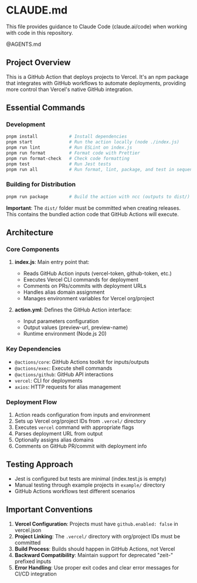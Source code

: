 # CLAUDE.md

This file provides guidance to Claude Code (claude.ai/code) when working with code in this repository.

@AGENTS.md

## Project Overview

This is a GitHub Action that deploys projects to Vercel. It's an npm package that integrates with GitHub workflows to automate deployments, providing more control than Vercel's native GitHub integration.

## Essential Commands

### Development
```bash
pnpm install            # Install dependencies
pnpm start              # Run the action locally (node ./index.js)
pnpm run lint           # Run ESLint on index.js
pnpm run format         # Format code with Prettier
pnpm run format-check   # Check code formatting
pnpm test               # Run Jest tests
pnpm run all            # Run format, lint, package, and test in sequence
```

### Building for Distribution
```bash
pnpm run package        # Build the action with ncc (outputs to dist/)
```

**Important**: The `dist/` folder must be committed when creating releases. This contains the bundled action code that GitHub Actions will execute.

## Architecture

### Core Components

1. **index.js**: Main entry point that:
   - Reads GitHub Action inputs (vercel-token, github-token, etc.)
   - Executes Vercel CLI commands for deployment
   - Comments on PRs/commits with deployment URLs
   - Handles alias domain assignment
   - Manages environment variables for Vercel org/project

2. **action.yml**: Defines the GitHub Action interface:
   - Input parameters configuration
   - Output values (preview-url, preview-name)
   - Runtime environment (Node.js 20)

### Key Dependencies
- `@actions/core`: GitHub Actions toolkit for inputs/outputs
- `@actions/exec`: Execute shell commands
- `@actions/github`: GitHub API interactions
- `vercel`: CLI for deployments
- `axios`: HTTP requests for alias management

### Deployment Flow
1. Action reads configuration from inputs and environment
2. Sets up Vercel org/project IDs from `.vercel/` directory
3. Executes `vercel` command with appropriate flags
4. Parses deployment URL from output
5. Optionally assigns alias domains
6. Comments on GitHub PR/commit with deployment info

## Testing Approach

- Jest is configured but tests are minimal (index.test.js is empty)
- Manual testing through example projects in `example/` directory
- GitHub Actions workflows test different scenarios

## Important Conventions

1. **Vercel Configuration**: Projects must have `github.enabled: false` in vercel.json
2. **Project Linking**: The `.vercel/` directory with org/project IDs must be committed
3. **Build Process**: Builds should happen in GitHub Actions, not Vercel
4. **Backward Compatibility**: Maintain support for deprecated "zeit-" prefixed inputs
5. **Error Handling**: Use proper exit codes and clear error messages for CI/CD integration
